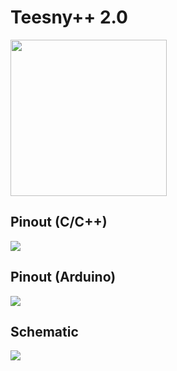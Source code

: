Teesny++ 2.0
=======
<!-- ![](https://www.pjrc.com/store/tpp_main.jpg) -->
<img src="https://www.pjrc.com/store/tpp_main.jpg" width="250px" />

Pinout (C/C++)
--------------
![](https://www.pjrc.com/teensy/pinout4a.png)

Pinout (Arduino)
----------------
![](https://www.pjrc.com/teensy/pinout4b.png)

Schematic
---------
![](https://www.pjrc.com/teensy/schematic2pp.gif)